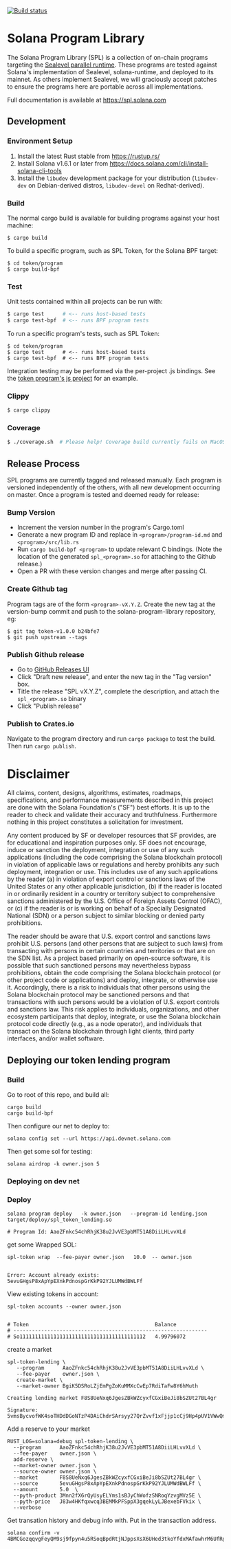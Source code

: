 [![Build status][travis-image]][travis-url]

[travis-image]:
https://travis-ci.org/solana-labs/solana-program-library.svg?branch=master
[travis-url]: https://travis-ci.org/solana-labs/solana-program-library

# Solana Program Library

The Solana Program Library (SPL) is a collection of on-chain programs targeting
the [Sealevel parallel
runtime](https://medium.com/solana-labs/sealevel-parallel-processing-thousands-of-smart-contracts-d814b378192).
These programs are tested against Solana's implementation of Sealevel,
solana-runtime, and deployed to its mainnet.  As others implement Sealevel, we
will graciously accept patches to ensure the programs here are portable across
all implementations.

Full documentation is available at https://spl.solana.com

## Development

### Environment Setup

1. Install the latest Rust stable from https://rustup.rs/
2. Install Solana v1.6.1 or later from https://docs.solana.com/cli/install-solana-cli-tools
3. Install the `libudev` development package for your distribution (`libudev-dev` on Debian-derived distros, `libudev-devel` on Redhat-derived).

### Build

The normal cargo build is available for building programs against your host machine:
```
$ cargo build
```

To build a specific program, such as SPL Token, for the Solana BPF target:
```
$ cd token/program
$ cargo build-bpf
```

### Test

Unit tests contained within all projects can be run with:
```bash
$ cargo test      # <-- runs host-based tests
$ cargo test-bpf  # <-- runs BPF program tests
```

To run a specific program's tests, such as SPL Token:
```
$ cd token/program
$ cargo test      # <-- runs host-based tests
$ cargo test-bpf  # <-- runs BPF program tests
```

Integration testing may be performed via the per-project .js bindings.  See the
[token program's js project](token/js) for an example.

### Clippy
```bash
$ cargo clippy
```

### Coverage
```bash
$ ./coverage.sh  # Please help! Coverage build currently fails on MacOS due to an XCode `grcov` mismatch...
```


## Release Process
SPL programs are currently tagged and released manually. Each program is
versioned independently of the others, with all new development occurring on
master. Once a program is tested and deemed ready for release:

### Bump Version

  * Increment the version number in the program's Cargo.toml
  * Generate a new program ID and replace in `<program>/program-id.md` and `<program>/src/lib.rs`
  * Run `cargo build-bpf <program>` to update relevant C bindings. (Note the
    location of the generated `spl_<program>.so` for attaching to the Github
    release.)
  * Open a PR with these version changes and merge after passing CI.

### Create Github tag

Program tags are of the form `<program>-vX.Y.Z`.
Create the new tag at the version-bump commit and push to the
solana-program-library repository, eg:

```
$ git tag token-v1.0.0 b24bfe7
$ git push upstream --tags
```

### Publish Github release

  * Go to [GitHub Releases UI](https://github.com/solana-labs/solana-program-library/releases)
  * Click "Draft new release", and enter the new tag in the "Tag version" box.
  * Title the release "SPL <Program> vX.Y.Z", complete the description, and attach the `spl_<program>.so` binary
  * Click "Publish release"

### Publish to Crates.io

Navigate to the program directory and run `cargo package`
to test the build. Then run `cargo publish`.
 
 # Disclaimer

All claims, content, designs, algorithms, estimates, roadmaps,
specifications, and performance measurements described in this project
are done with the Solana Foundation's ("SF") best efforts. It is up to
the reader to check and validate their accuracy and truthfulness.
Furthermore nothing in this project constitutes a solicitation for
investment.

Any content produced by SF or developer resources that SF provides, are
for educational and inspiration purposes only. SF does not encourage,
induce or sanction the deployment, integration or use of any such
applications (including the code comprising the Solana blockchain
protocol) in violation of applicable laws or regulations and hereby
prohibits any such deployment, integration or use. This includes use of
any such applications by the reader (a) in violation of export control
or sanctions laws of the United States or any other applicable
jurisdiction, (b) if the reader is located in or ordinarily resident in
a country or territory subject to comprehensive sanctions administered
by the U.S. Office of Foreign Assets Control (OFAC), or (c) if the
reader is or is working on behalf of a Specially Designated National
(SDN) or a person subject to similar blocking or denied party
prohibitions.

The reader should be aware that U.S. export control and sanctions laws
prohibit U.S. persons (and other persons that are subject to such laws)
from transacting with persons in certain countries and territories or
that are on the SDN list. As a project based primarily on open-source
software, it is possible that such sanctioned persons may nevertheless
bypass prohibitions, obtain the code comprising the Solana blockchain
protocol (or other project code or applications) and deploy, integrate,
or otherwise use it. Accordingly, there is a risk to individuals that
other persons using the Solana blockchain protocol may be sanctioned
persons and that transactions with such persons would be a violation of
U.S. export controls and sanctions law. This risk applies to
individuals, organizations, and other ecosystem participants that
deploy, integrate, or use the Solana blockchain protocol code directly
(e.g., as a node operator), and individuals that transact on the Solana
blockchain through light clients, third party interfaces, and/or wallet
software.


## Deploying our token lending program


### Build


Go to root of this repo, and build all:
```
cargo build
cargo build-bpf
```

Then configure our net to deploy to:
```
solana config set --url https://api.devnet.solana.com
```

Then get some sol for testing:

```
solana airdrop -k owner.json 5
```


### Deploying on dev net

### Deploy
```
solana program deploy   -k owner.json   --program-id lending.json   target/deploy/spl_token_lending.so

# Program Id: AaoZFnkc54chRhjK38u2JvVE3pbMT51A8DiiLHLvvXLd

```

get some Wrapped SOL:

```
spl-token wrap  --fee-payer owner.json   10.0  -- owner.json


Error: Account already exists: 5evuGHgsP8xApYpEXnkPdnospGrKkP92YJLUMWdBWLFf
```

View existing tokens in account:

```
spl-token accounts --owner owner.json


# Token                                         Balance   
# ---------------------------------------------------------------
# So11111111111111111111111111111111111111112   4.99796072
```


create a market

```
spl-token-lending \
   --program      AaoZFnkc54chRhjK38u2JvVE3pbMT51A8DiiLHLvvXLd \
   --fee-payer    owner.json \
   create-market \
   --market-owner BgiK5DSRoLZjEmPgZoKuMMXcCwEp7RdiTaFw8Y6hMuth

Creating lending market F8S8UeNxq6JgesZBkWZcyxfCGxiBeJi8bSZUt27BL4gr

Signature: 5vmsBycvofWK4soTHDdDGoNTzP4DAiChdrSArsyy27QrZvvf1xFjjp1cCj9Hp4pUV1VWwQmsimoZDAtioewkRzRh
```


Add a reserve to your market

```
RUST_LOG=solana=debug spl-token-lending \
  --program      AaoZFnkc54chRhjK38u2JvVE3pbMT51A8DiiLHLvvXLd \
  --fee-payer    owner.json \
  add-reserve \
  --market-owner owner.json \
  --source-owner owner.json \
  --market       F8S8UeNxq6JgesZBkWZcyxfCGxiBeJi8bSZUt27BL4gr \
  --source       5evuGHgsP8xApYpEXnkPdnospGrKkP92YJLUMWdBWLFf \
  --amount       5.0  \
  --pyth-product 3Mnn2fX6rQyUsyELYms1sBJyChWofzSNRoqYzvgMVz5E \
  --pyth-price   J83w4HKfqxwcq3BEMMkPFSppX3gqekLyLJBexebFVkix \
  --verbose
```


Get transation history and debug info with. Put in the transaction address.
```
solana confirm -v 4BMCGozqqvgFeyQM9sj9fpyn4u5RSoqBpdRtjNJppsXsX6UHed3tkoYfdxMAfawhrM6UfRggFKMX8jP8hCgK78XJ

```
